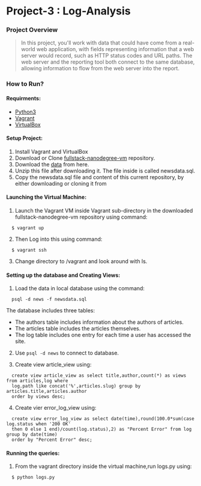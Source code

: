 # Project-3 : Log-Analysis

### Project Overview
>In this project, you'll work with data that could have come from a real-world web application, with fields representing information that a web server would record, such as HTTP status codes and URL paths. The web server and the reporting tool both connect to the same database, allowing information to flow from the web server into the report.

### How to Run?

#### Requirments:
  * [Python3](https://www.python.org/)
  * [Vagrant](https://www.vagrantup.com/)
  * [VirtualBox](https://www.virtualbox.org/)
  
#### Setup Project:

  1. Install Vagrant and VirtualBox
  2. Download or Clone [fullstack-nanodegree-vm](https://github.com/udacity/fullstack-nanodegree-vm) repository.
  3. Download the [data](https://d17h27t6h515a5.cloudfront.net/topher/2016/August/57b5f748_newsdata/newsdata.zip) from here.
  4. Unzip this file after downloading it. The file inside is called newsdata.sql.
  5. Copy the newsdata.sql file and content of this current repository, by either downloading or cloning it from


#### Launching the Virtual Machine:

  1. Launch the Vagrant VM inside Vagrant sub-directory in the downloaded fullstack-nanodegree-vm repository using command:
  
  ```
    $ vagrant up
  ```
  2. Then Log into this using command:
  
  ```
    $ vagrant ssh
  ```
  3. Change directory to /vagrant and look around with ls.


#### Setting up the database and Creating Views:

  1. Load the data in local database using the command:
  
  ```
    psql -d news -f newsdata.sql
  ```
  The database includes three tables:
  * The authors table includes information about the authors of articles.
  * The articles table includes the articles themselves.
  * The log table includes one entry for each time a user has accessed the site.
  
  2. Use `psql -d news` to connect to database.
  
  3. Create view article_view using:
  ```
    create view article_view as select title,author,count(*) as views from articles,log where 
    log.path like concat('%',articles.slug) group by articles.title,articles.author 
    order by views desc;
  ```
  
  4. Create vier error_log_view using:
  ```
    create view error_log_view as select date(time),round(100.0*sum(case log.status when '200 OK' 
    then 0 else 1 end)/count(log.status),2) as "Percent Error" from log group by date(time) 
    order by "Percent Error" desc;
  ```
  
#### Running the queries:
  1. From the vagrant directory inside the virtual machine,run logs.py using:
  ```
    $ python logs.py
  ```